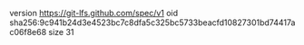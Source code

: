 version https://git-lfs.github.com/spec/v1
oid sha256:9c941b24d3e4523bc7c8dfa5c325bc5733beacfd10827301bd74417ac06f8e68
size 31
